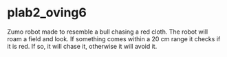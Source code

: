 # plab2_oving6

Zumo robot made to resemble a bull chasing a red cloth.
The robot will roam a field and look. If something comes
within a 20 cm range it checks if it is red. If so, it will chase it,
otherwise it will avoid it.
